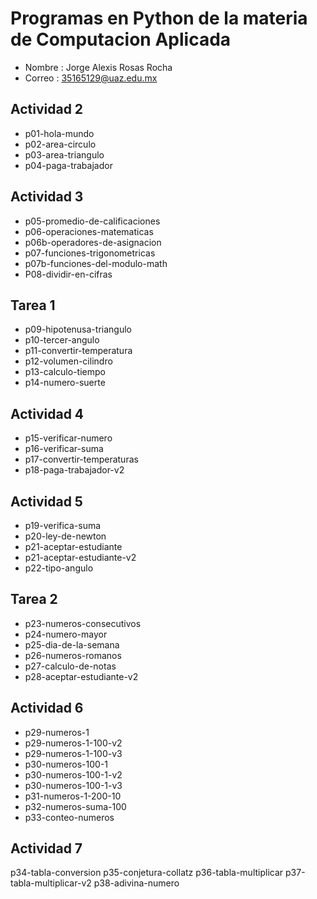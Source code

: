 # Programas en Python de la materia de Computacion Aplicada

- Nombre : Jorge Alexis Rosas Rocha
- Correo : 35165129@uaz.edu.mx

## Actividad 2
- p01-hola-mundo
- p02-area-circulo
- p03-area-triangulo
- p04-paga-trabajador

## Actividad 3
- p05-promedio-de-calificaciones
- p06-operaciones-matematicas
- p06b-operadores-de-asignacion
- p07-funciones-trigonometricas
- p07b-funciones-del-modulo-math
- P08-dividir-en-cifras

##  Tarea 1
- p09-hipotenusa-triangulo
- p10-tercer-angulo
- p11-convertir-temperatura
- p12-volumen-cilindro
- p13-calculo-tiempo
- p14-numero-suerte

##  Actividad 4
- p15-verificar-numero
- p16-verificar-suma
- p17-convertir-temperaturas
- p18-paga-trabajador-v2

## Actividad 5
- p19-verifica-suma
- p20-ley-de-newton
- p21-aceptar-estudiante
- p21-aceptar-estudiante-v2
- p22-tipo-angulo

## Tarea 2
- p23-numeros-consecutivos
- p24-numero-mayor
- p25-dia-de-la-semana
- p26-numeros-romanos
- p27-calculo-de-notas
- p28-aceptar-estudiante-v2

## Actividad 6
- p29-numeros-1
- p29-numeros-1-100-v2
- p29-numeros-1-100-v3
- p30-numeros-100-1
- p30-numeros-100-1-v2
- p30-numeros-100-1-v3
- p31-numeros-1-200-10  
- p32-numeros-suma-100  
- p33-conteo-numeros

## Actividad 7
p34-tabla-conversion
p35-conjetura-collatz
p36-tabla-multiplicar
p37-tabla-multiplicar-v2
p38-adivina-numero

